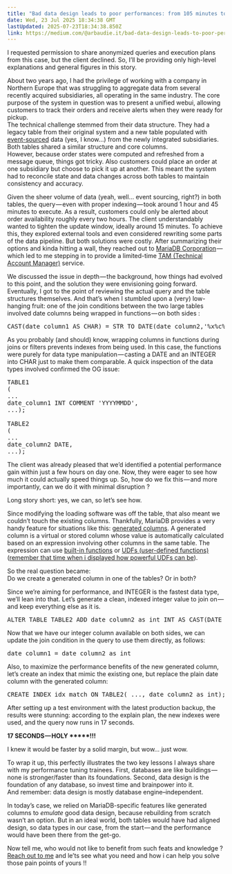 ```yaml
---
title: "Bad data design leads to poor performances: from 105 minutes to 17 seconds"
date: Wed, 23 Jul 2025 18:34:38 GMT
lastUpdated: 2025-07-23T18:34:38.850Z
link: https://medium.com/@arbaudie.it/bad-data-design-leads-to-poor-performances-from-105-minutes-to-17-seconds-086a6a42beda?source=rss-c779d007e7fe------2
---
```


<p>I requested permission to share anonymized queries and execution plans from this case, but the client declined. So, I’ll be providing only high-level explanations and general figures in this story.</p><p>About two years ago, I had the privilege of working with a company in Northern Europe that was struggling to aggregate data from several recently acquired subsidiaries, all operating in the same industry. The core purpose of the system in question was to present a unified webui, allowing customers to track their orders and receive alerts when they were ready for pickup.<br />The technical challenge stemmed from their data structure. They had a legacy table from their original system and a new table populated with <a href="https://medium.com/ssense-tech/event-sourcing-a-practical-guide-to-actually-getting-it-done-27d23d81de04">event-sourced</a> data (yes, I know…) from the newly integrated subsidiaries. Both tables shared a similar structure and core columns.<br />However, because order states were computed and refreshed from a message queue, things got tricky. Also customers could place an order at one subsidiary but choose to pick it up at another. This meant the system had to reconcile state and data changes across both tables to maintain consistency and accuracy.</p><p>Given the sheer volume of data (yeah, well… event sourcing, right?) in both tables, the query — even with proper indexing — took around 1 hour and 45 minutes to execute. As a result, customers could only be alerted about order availability roughly every two hours. The client understandably wanted to tighten the update window, ideally around 15 minutes. To achieve this, they explored external tools and even considered rewriting some parts of the data pipeline. But both solutions were costly. After summarizing their options and kinda hitting a wall, they reached out to <a href="https://mariadb.com">MariaDB Corporation</a> — which led to me stepping in to provide a limited-time <a href="https://www.indeed.com/career-advice/finding-a-job/what-does-technical-account-manager-do">TAM (Technical Account Manager)</a> service.</p><p>We discussed the issue in depth — the background, how things had evolved to this point, and the solution they were envisioning going forward. Eventually, I got to the point of reviewing the actual query and the table structures themselves. And that’s when I stumbled upon a (very) low-hanging fruit: one of the join conditions between the two large tables involved date columns being wrapped in functions — on both sides :</p><pre>CAST(date_column1 AS CHAR) = STR_TO_DATE(date_column2,'%x%c%d')</pre><p>As you probably (and should) know, wrapping columns in functions during joins or filters prevents indexes from being used. In this case, the functions were purely for data type manipulation — casting a DATE and an INTEGER into CHAR just to make them comparable. A quick inspection of the data types involved confirmed the OG issue:</p><pre>TABLE1<br />(<br />...<br />date_column1 INT COMMENT 'YYYYMMDD',<br />...);<br /><br />TABLE2<br />(<br />...<br />date_column2 DATE,<br />...);</pre><p>The client was already pleased that we’d identified a potential performance gain within just a few hours on day one. Now, they were eager to see how much it could actually speed things up. So, how do we fix this — and more importantly, can we do it with minimal disruption ?</p><p>Long story short: yes, we can, so let’s see how.</p><p>Since modifying the loading software was off the table, that also meant we couldn’t touch the existing columns. Thankfully, MariaDB provides a very handy feature for situations like this: <a href="https://mariadb.com/docs/server/reference/sql-statements/data-definition/create/generated-columns">generated columns</a>. A generated column is a virtual or stored column whose value is automatically calculated based on an expression involving other columns in the same table. The expression can use <a href="https://mariadb.com/docs/server/reference/sql-functions">built-in functions</a> or <a href="https://mariadb.com/docs/server/server-usage/user-defined-functions">UDFs (user-defined functions)</a> (<a href="https://medium.com/@arbaudie.it/mariadb-extensibility-dce50baece54">remember that time when i displayed how powerful UDFs can be</a>).</p><p>So the real question became:<br /> Do we create a generated column in one of the tables? Or in both?</p><p>Since we’re aiming for performance, and INTEGER is the fastest data type, we’ll lean into that. Let’s generate a clean, indexed integer value to join on — and keep everything else as it is.</p><pre>ALTER TABLE TABLE2 ADD date_column2_as_int INT AS CAST(DATE_FORMAT(date_column2, '%Y%m%d') AS UNSIGNED) VIRTUAL COMMENT 'YYYYMMDD - for index+join purposes';</pre><p>Now that we have our integer column available on both sides, we can update the join condition in the query to use them directly, as follows:</p><pre>date_column1 = date_column2_as_int</pre><p>Also, to maximize the performance benefits of the new generated column, let’s create an index that mimic the existing one, but replace the plain date column with the generated column:</p><pre>CREATE INDEX idx_match ON TABLE2( ..., date_column2_as_int);</pre><p>After setting up a test environment with the latest production backup, the results were stunning: according to the explain plan, the new indexes were used, and the query now runs in 17 seconds.</p><p><strong>17 SECONDS — HOLY *****!!!</strong></p><p>I knew it would be faster by a solid margin, but wow… just wow.</p><p>To wrap it up, this perfectly illustrates the two key lessons I always share with my performance tuning trainees. First, databases are like buildings — none is stronger/faster than its foundations. Second, data design is the foundation of any database, so invest time and brainpower into it.<strong><br /></strong>And remember: data design is mostly database engine–independent.</p><p>In today’s case, we relied on MariaDB-specific features like generated columns to <em>emulate</em> good data design, because rebuilding from scratch wasn’t an option. But in an ideal world, both tables would have had aligned design, so data types in our case, from the start — and the performance would have been there from the get-go.</p><p>Now tell me, who would not like to benefit from such feats and knowledge ? <a href="https://arbaudie.it/">Reach out to me</a> and le’ts see what you need and how i can help you solve those pain points of yours !!</p><img alt="" height="1" src="https://medium.com/_/stat?event=post.clientViewed&amp;referrerSource=full_rss&amp;postId=086a6a42beda" width="1" />
